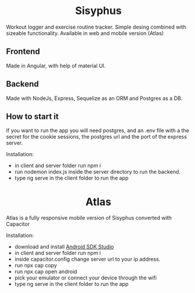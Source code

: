 <h1 align="center">Sisyphus</h1>

Workout logger and exercise routine tracker. Simple desing combined with sizeable functionality. Available in web and mobile version (Atlas)


## Frontend
Made in Angular, with help of material UI.


## Backend
Made with NodeJs, Express, Sequelize as an ORM and Postgres as a DB.



## How to start it
If you want to run the app you will need postgres, and an .env file 
with a the secret for the cookie sessions, the postgres url and the port of the 
express server.

Installation:
  - in client and server folder run npm i
  - run nodemon index.js inside the server directory to run the backend.
  - type ng serve in the client folder to run the app

<h1 align="center"> Atlas </h1>

Atlas is a fully responsive mobile version of Sisyphus converted with Capacitor

Installation:
  - download and install [Android SDK Studio](#developer.android.com/studio) 
  - in client and server folder run npm i
  - inside capacitor.config change server url to your ip address.
  - run npx cap copy
  - run npx cap open android
  - pick your emulator or connect your device through the wifi
  - type ng serve in the client folder to run the app
